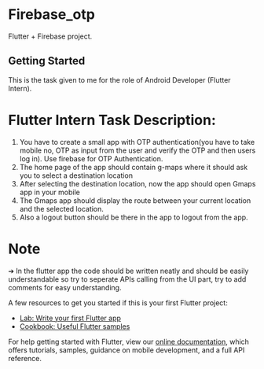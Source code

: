 # Firebase_otp

 Flutter + Firebase project.

## Getting Started

This is the task given to me for the role of Android Developer (Flutter Intern).

# Flutter Intern Task Description:
1. You have to create a small app with OTP authentication(you have to take mobile no, OTP as input from the
user and verify the OTP and then users log in). Use firebase for OTP Authentication.
2. The home page of the app should contain g-maps where it should ask you to select a destination location
3. After selecting the destination location, now the app should open Gmaps app in your mobile
4. The Gmaps app should display the route between your current location and the selected location.
5. Also a logout button should be there in the app to logout from the app.

# Note
➔ In the flutter app the code should be written neatly and should be easily understandable so try to seperate APIs
calling from the UI part, try to add comments for easy understanding.

A few resources to get you started if this is your first Flutter project:

- [Lab: Write your first Flutter app](https://flutter.dev/docs/get-started/codelab)
- [Cookbook: Useful Flutter samples](https://flutter.dev/docs/cookbook)

For help getting started with Flutter, view our
[online documentation](https://flutter.dev/docs), which offers tutorials,
samples, guidance on mobile development, and a full API reference.
